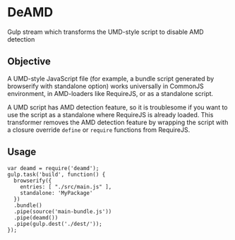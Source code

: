 # DeAMD

Gulp stream which transforms the UMD-style script to disable AMD detection

## Objective

A UMD-style JavaScript file (for example, a bundle script generated by browserify with standalone option)
works universally in CommonJS environment, in AMD-loaders like RequireJS, or as a standalone script.

A UMD script has AMD detection feature, so it is troublesome if you want to use the script as a standalone where RequireJS is already loaded.
This transformer removes the AMD detection feature by wrapping the script with a closure override `define` or `require` functions from RequireJS.

## Usage

```
var deamd = require('deamd');
gulp.task('build', function() {
  browserify({
    entries: [ "./src/main.js" ],
    standalone: 'MyPackage'
  })
  .bundle()
  .pipe(source('main-bundle.js'))
  .pipe(deamd())
  .pipe(gulp.dest('./dest/'));
});
```
